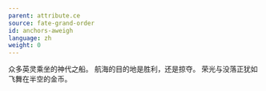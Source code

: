 ```yaml
---
parent: attribute.ce
source: fate-grand-order
id: anchors-aweigh
language: zh
weight: 0
---
```


众多英灵乘坐的神代之船。
航海的目的地是胜利，还是掠夺。
荣光与没落正犹如飞舞在半空的金币。
